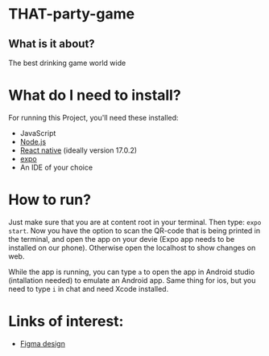 # THAT-party-game

## What is it about?

The best drinking game world wide

# What do I need to install?

For running this Project, you'll need these installed:

* JavaScript
* [Node.js](https://nodejs.org/en/)
* [React native](https://reactnative.dev/docs/getting-started) (ideally version 17.0.2)
* [expo](https://docs.expo.dev/get-started/installation/) 
* An IDE of your choice

# How to run?

Just make sure that you are at content root in your terminal. Then type: `expo start`. Now you have the option to scan the QR-code that is being printed in the terminal, and open the app on your devie (Expo app needs to be installed on our phone). Otherwise open the localhost to show changes on web. 

While the app is running, you can type `a` to open the app in Android studio (intallation needed) to emulate an Android app.
Same thing for ios, but you need to type `i` in chat and need Xcode installed.

# Links of interest:
* [Figma design](https://www.figma.com/file/fAGAlitmfjp9buZd6pqzsj/THAT-party-game?node-id=0%3A1)
